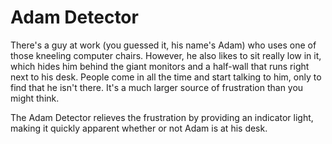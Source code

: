 Adam Detector
============
There's a guy at work (you guessed it, his name's Adam) who uses one of those
kneeling computer chairs. However, he also likes to sit really low in it, which
hides him behind the giant monitors and a half-wall that runs right next to his
desk. People come in all the time and start talking to him, only to find that he
isn't there. It's a much larger source of frustration than you might think.

The Adam Detector relieves the frustration by providing an indicator light,
making it quickly apparent whether or not Adam is at his desk.
